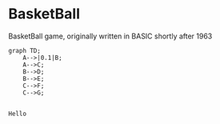 # BasketBall
BasketBall game, originally written in BASIC shortly after 1963


```mermaid
graph TD;
    A-->|0.1|B;
    A-->C;
    B-->D;
    B-->E;
    C-->F;
    C-->G;


Hello

